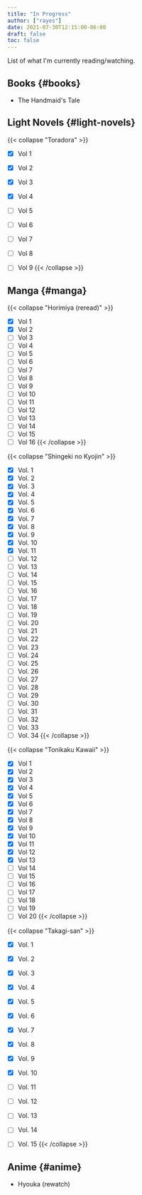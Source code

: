 ```yaml
---
title: "In Progress"
author: ["rayes"]
date: 2021-07-30T12:15:00-06:00
draft: false
toc: false
---
```


<p></p>
List of what I'm currently reading/watching.


## Books {#books}

-   The Handmaid's Tale


## Light Novels {#light-novels}

{{< collapse "Toradora" >}}
-   [X] Vol 1
-   [X] Vol 2
-   [X] Vol 3
-   [X] Vol 4
-   [ ] Vol 5
-   [ ] Vol 6
-   [ ] Vol 7
-   [ ] Vol 8
-   [ ] Vol 9
{{< /collapse >}}


## Manga {#manga}

{{< collapse "Horimiya (reread)" >}}
-   [X] Vol 1
-   [X] Vol 2
-   [ ] Vol 3
-   [ ] Vol 4
-   [ ] Vol 5
-   [ ] Vol 6
-   [ ] Vol 7
-   [ ] Vol 8
-   [ ] Vol 9
-   [ ] Vol 10
-   [ ] Vol 11
-   [ ] Vol 12
-   [ ] Vol 13
-   [ ] Vol 14
-   [ ] Vol 15
-   [ ] Vol 16
{{< /collapse >}}

{{< collapse "Shingeki no Kyojin" >}}
-   [X] Vol.  1
-   [X] Vol.  2
-   [X] Vol.  3
-   [X] Vol.  4
-   [X] Vol.  5
-   [X] Vol.  6
-   [X] Vol.  7
-   [X] Vol.  8
-   [X] Vol.  9
-   [X] Vol. 10
-   [X] Vol. 11
-   [ ] Vol. 12
-   [ ] Vol. 13
-   [ ] Vol. 14
-   [ ] Vol. 15
-   [ ] Vol. 16
-   [ ] Vol. 17
-   [ ] Vol. 18
-   [ ] Vol. 19
-   [ ] Vol. 20
-   [ ] Vol. 21
-   [ ] Vol. 22
-   [ ] Vol. 23
-   [ ] Vol. 24
-   [ ] Vol. 25
-   [ ] Vol. 26
-   [ ] Vol. 27
-   [ ] Vol. 28
-   [ ] Vol. 29
-   [ ] Vol. 30
-   [ ] Vol. 31
-   [ ] Vol. 32
-   [ ] Vol. 33
-   [ ] Vol. 34
{{< /collapse >}}

{{< collapse "Tonikaku Kawaii" >}}
-   [X] Vol 1
-   [X] Vol 2
-   [X] Vol 3
-   [X] Vol 4
-   [X] Vol 5
-   [X] Vol 6
-   [X] Vol 7
-   [X] Vol 8
-   [X] Vol 9
-   [X] Vol 10
-   [X] Vol 11
-   [X] Vol 12
-   [X] Vol 13
-   [ ] Vol 14
-   [ ] Vol 15
-   [ ] Vol 16
-   [ ] Vol 17
-   [ ] Vol 18
-   [ ] Vol 19
-   [ ] Vol 20
{{< /collapse >}}

{{< collapse "Takagi-san" >}}
-   [X] Vol. 1
-   [X] Vol. 2
-   [X] Vol. 3
-   [X] Vol. 4
-   [X] Vol. 5
-   [X] Vol. 6
-   [X] Vol. 7
-   [X] Vol. 8
-   [X] Vol. 9
-   [X] Vol. 10
-   [ ] Vol. 11
-   [ ] Vol. 12
-   [ ] Vol. 13
-   [ ] Vol. 14
-   [ ] Vol. 15
{{< /collapse >}}


## Anime {#anime}

-   Hyouka (rewatch)